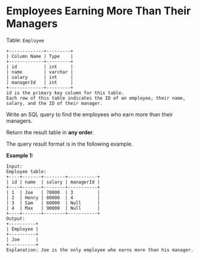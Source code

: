 # Employees Earning More Than Their Managers

Table: `Employee`

```
+-------------+---------+
| Column Name | Type    |
+-------------+---------+
| id          | int     |
| name        | varchar |
| salary      | int     |
| managerId   | int     |
+-------------+---------+
id is the primary key column for this table.
Each row of this table indicates the ID of an employee, their name, salary, and the ID of their manager.
```

Write an SQL query to find the employees who earn more than their managers.

Return the result table in **any order**.

The query result format is in the following example.

**Example 1:**

```
Input: 
Employee table:
+----+-------+--------+-----------+
| id | name  | salary | managerId |
+----+-------+--------+-----------+
| 1  | Joe   | 70000  | 3         |
| 2  | Henry | 80000  | 4         |
| 3  | Sam   | 60000  | Null      |
| 4  | Max   | 90000  | Null      |
+----+-------+--------+-----------+
Output: 
+----------+
| Employee |
+----------+
| Joe      |
+----------+
Explanation: Joe is the only employee who earns more than his manager.
```